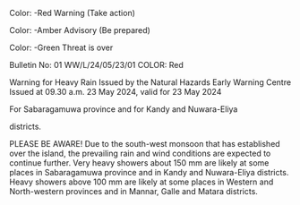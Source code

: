 Color: -Red Warning (Take action)

Color: -Amber Advisory (Be prepared)

Color: -Green Threat is over

Bulletin No: 01 WW/L/24/05/23/01 COLOR: Red

Warning for Heavy Rain Issued by the Natural Hazards Early Warning Centre Issued at 09.30 a.m. 23 May 2024, valid for 23 May 2024

For Sabaragamuwa province and for Kandy and Nuwara-Eliya

districts.

PLEASE BE AWARE! Due to the south-west monsoon that has established over the island, the prevailing rain and wind conditions are expected to continue further. Very heavy showers about 150 mm are likely at some places in Sabaragamuwa province and in Kandy and Nuwara-Eliya districts. Heavy showers above 100 mm are likely at some places in Western and North-western provinces and in Mannar, Galle and Matara districts.